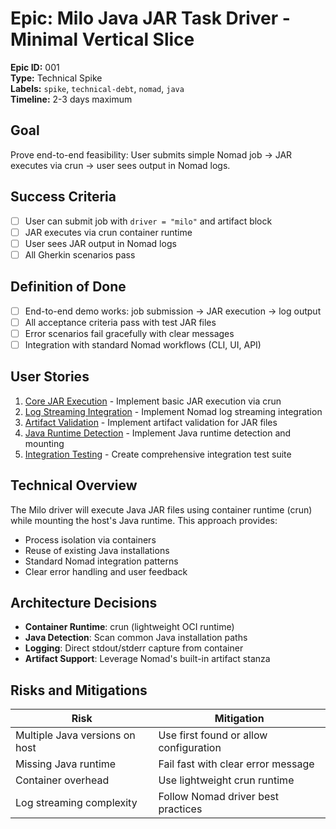 # Epic: Milo Java JAR Task Driver - Minimal Vertical Slice

**Epic ID:** 001  
**Type:** Technical Spike  
**Labels:** `spike`, `technical-debt`, `nomad`, `java`  
**Timeline:** 2-3 days maximum

## Goal

Prove end-to-end feasibility: User submits simple Nomad job → JAR executes via crun → user sees output in Nomad logs.

## Success Criteria

- [ ] User can submit job with `driver = "milo"` and artifact block
- [ ] JAR executes via crun container runtime
- [ ] User sees JAR output in Nomad logs
- [ ] All Gherkin scenarios pass

## Definition of Done

- [ ] End-to-end demo works: job submission → JAR execution → log output
- [ ] All acceptance criteria pass with test JAR files
- [ ] Error scenarios fail gracefully with clear messages
- [ ] Integration with standard Nomad workflows (CLI, UI, API)

## User Stories

1. [Core JAR Execution](001-implement-basic-jar-execution-via-crun.md) - Implement basic JAR execution via crun
2. [Log Streaming Integration](002-implement-nomad-log-streaming-integration.md) - Implement Nomad log streaming integration
3. [Artifact Validation](003-implement-artifact-validation-for-jar-files.md) - Implement artifact validation for JAR files
4. [Java Runtime Detection](004-implement-java-runtime-detection-and-mounting.md) - Implement Java runtime detection and mounting
5. [Integration Testing](005-create-comprehensive-integration-test-suite.md) - Create comprehensive integration test suite

## Technical Overview

The Milo driver will execute Java JAR files using container runtime (crun) while mounting the host's Java runtime. This approach provides:

- Process isolation via containers
- Reuse of existing Java installations
- Standard Nomad integration patterns
- Clear error handling and user feedback

## Architecture Decisions

- **Container Runtime**: crun (lightweight OCI runtime)
- **Java Detection**: Scan common Java installation paths
- **Logging**: Direct stdout/stderr capture from container
- **Artifact Support**: Leverage Nomad's built-in artifact stanza

## Risks and Mitigations

| Risk | Mitigation |
|------|------------|
| Multiple Java versions on host | Use first found or allow configuration |
| Missing Java runtime | Fail fast with clear error message |
| Container overhead | Use lightweight crun runtime |
| Log streaming complexity | Follow Nomad driver best practices |